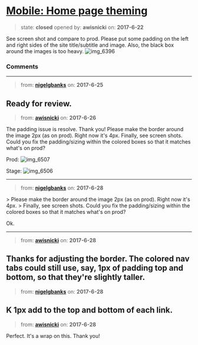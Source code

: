 # [Mobile: Home page theming](https://github.com/livingstoneonline/livingstoneonline/issues/143)

> state: **closed** opened by: **awisnicki** on: **2017-6-22**

See screen shot and compare to prod. Please put some padding on the left and right sides of the site title/subtitle and image. Also, the black box around the images is too heavy.
![img_6396](https://user-images.githubusercontent.com/12518623/27430211-534a9a48-570d-11e7-85c0-695d4c615d0b.PNG)


### Comments

---
> from: [**nigelgbanks**](https://github.com/livingstoneonline/livingstoneonline/issues/143#issuecomment-310923866) on: **2017-6-25**

Ready for review.
---
> from: [**awisnicki**](https://github.com/livingstoneonline/livingstoneonline/issues/143#issuecomment-311074677) on: **2017-6-26**

The padding issue is resolve. Thank you!
Please make the border around the image 2px (as on prod). Right now it&#x27;s 4px.
Finally, see screen shots. Could you fix the padding/sizing within the colored boxes so that it matches what&#x27;s on prod?

Prod:
![img_6507](https://user-images.githubusercontent.com/12518623/27543903-32b4395a-5a51-11e7-814d-9c73b33fc51d.PNG)

Stage:
![img_6506](https://user-images.githubusercontent.com/12518623/27543922-4185ebd6-5a51-11e7-8d02-608e4fe92e8d.PNG)

---
> from: [**nigelgbanks**](https://github.com/livingstoneonline/livingstoneonline/issues/143#issuecomment-311645721) on: **2017-6-28**

&gt; Please make the border around the image 2px (as on prod). Right now it&#x27;s 4px.
&gt; Finally, see screen shots. Could you fix the padding/sizing within the colored boxes so that it matches what&#x27;s on prod?

Ok.


---
> from: [**awisnicki**](https://github.com/livingstoneonline/livingstoneonline/issues/143#issuecomment-311659714) on: **2017-6-28**

Thanks for adjusting the border. The colored nav tabs could still use, say, 1px of padding top and bottom, so that they&#x27;re slightly taller.
---
> from: [**nigelgbanks**](https://github.com/livingstoneonline/livingstoneonline/issues/143#issuecomment-311733823) on: **2017-6-28**

K 1px add to the top and bottom of each link.
---
> from: [**awisnicki**](https://github.com/livingstoneonline/livingstoneonline/issues/143#issuecomment-311824934) on: **2017-6-28**

Perfect. It&#x27;s a wrap on this. Thank you!
